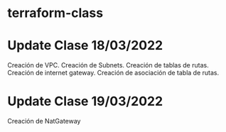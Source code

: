 # terraform-class

# Update Clase 18/03/2022

Creación de VPC.
Creación de Subnets.
Creación de tablas de rutas.
Creación de internet gateway.
Creación de asociación de tabla de rutas.

# Update Clase 19/03/2022

Creación de NatGateway